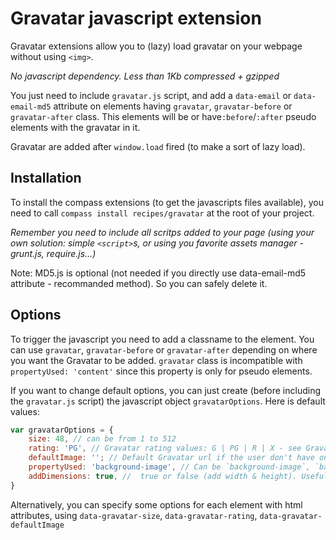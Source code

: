 # Gravatar javascript extension

Gravatar extensions allow you to (lazy) load gravatar on your webpage without using `<img>`.

_No javascript dependency. Less than 1Kb compressed + gzipped_

You just need to include `gravatar.js` script, and add a `data-email` or `data-email-md5` attribute on elements having `gravatar`, `gravatar-before` or `gravatar-after` class. This elements will be or have`:before`/`:after` pseudo elements with the gravatar in it.

Gravatar are added after `window.load` fired (to make a sort of lazy load).

## Installation

To install the compass extensions (to get the javascripts files available), you need to call `compass install recipes/gravatar` at the root of your project.

*Remember you need to include all scritps added to your page (using your own solution: simple `<script>`s, or using you favorite assets manager - grunt.js, require.js...)*

Note: MD5.js is optional (not needed if you directly use data-email-md5 attribute - recommanded method). So you can safely delete it.

## Options

To trigger the javascript you need to add a classname to the element. You can use `gravatar`, `gravatar-before` or `gravatar-after` depending on where you want the Gravatar to be added.
`gravatar` class is incompatible with `propertyUsed: 'content'` since this property is only for pseudo elements.

If you want to change default options, you can just create (before including the `gravatar.js` script) the javascript object `gravatarOptions`.
Here is default values:
```js
var gravatarOptions = {
    size: 48, // can be from 1 to 512
    rating: 'PG', // Gravatar rating values: G | PG | R | X - see Gravatar doc for more info
    defaultImage: ''; // Default Gravatar url if the user don't have one. Can be an url or a Gravatar value like 404 | mm | identicon | monsterid | wavatar
    propertyUsed: 'background-image', // Can be `background-image`, `background`, or `content`since the value is an `url(…)`
    addDimensions: true, //  true or false (add width & height). Usefull if you use background property. In this case, remember to add content: "";
}
```

Alternatively, you can specify some options for each element with html attributes, using `data-gravatar-size`, `data-gravatar-rating`, `data-gravatar-defaultImage`